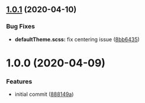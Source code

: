 ## [1.0.1](https://github.com/TimoBechtel/oh-snack/compare/v1.0.0...v1.0.1) (2020-04-10)


### Bug Fixes

* **defaultTheme.scss:** fix centering issue ([8bb6435](https://github.com/TimoBechtel/oh-snack/commit/8bb643539e3fa17b328b46885a368989300d8ece))

# 1.0.0 (2020-04-09)


### Features

* initial commit ([888149a](https://github.com/TimoBechtel/oh-snack/commit/888149a80351c4eff3bb113ab41994bf9c083e69))
